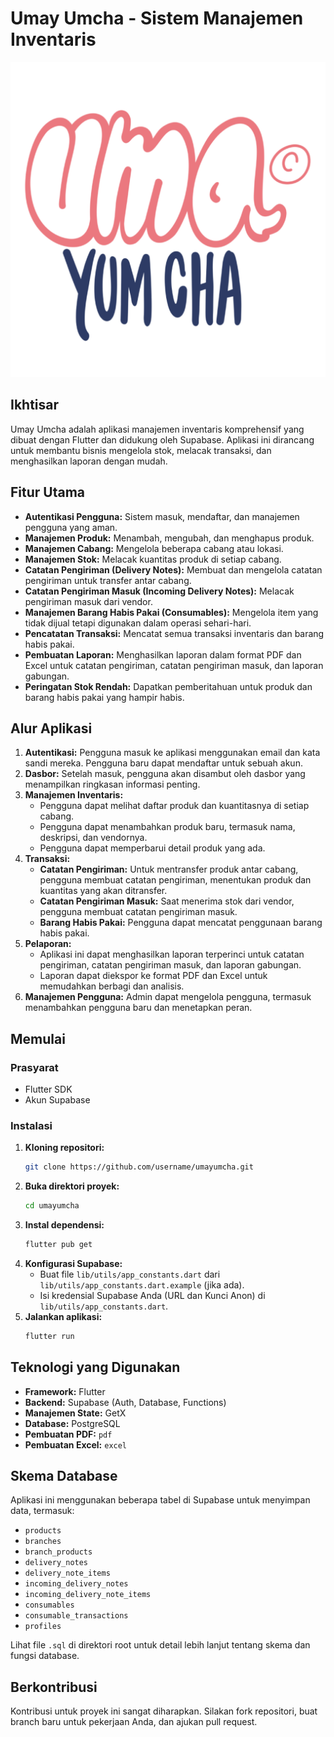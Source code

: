 # Umay Umcha - Sistem Manajemen Inventaris

![Logo Aplikasi](assets/images/logo.png)

## Ikhtisar

Umay Umcha adalah aplikasi manajemen inventaris komprehensif yang dibuat dengan Flutter dan didukung oleh Supabase. Aplikasi ini dirancang untuk membantu bisnis mengelola stok, melacak transaksi, dan menghasilkan laporan dengan mudah.

## Fitur Utama

*   **Autentikasi Pengguna:** Sistem masuk, mendaftar, dan manajemen pengguna yang aman.
*   **Manajemen Produk:** Menambah, mengubah, dan menghapus produk.
*   **Manajemen Cabang:** Mengelola beberapa cabang atau lokasi.
*   **Manajemen Stok:** Melacak kuantitas produk di setiap cabang.
*   **Catatan Pengiriman (Delivery Notes):** Membuat dan mengelola catatan pengiriman untuk transfer antar cabang.
*   **Catatan Pengiriman Masuk (Incoming Delivery Notes):** Melacak pengiriman masuk dari vendor.
*   **Manajemen Barang Habis Pakai (Consumables):** Mengelola item yang tidak dijual tetapi digunakan dalam operasi sehari-hari.
*   **Pencatatan Transaksi:** Mencatat semua transaksi inventaris dan barang habis pakai.
*   **Pembuatan Laporan:** Menghasilkan laporan dalam format PDF dan Excel untuk catatan pengiriman, catatan pengiriman masuk, dan laporan gabungan.
*   **Peringatan Stok Rendah:** Dapatkan pemberitahuan untuk produk dan barang habis pakai yang hampir habis.

## Alur Aplikasi

1.  **Autentikasi:** Pengguna masuk ke aplikasi menggunakan email dan kata sandi mereka. Pengguna baru dapat mendaftar untuk sebuah akun.
2.  **Dasbor:** Setelah masuk, pengguna akan disambut oleh dasbor yang menampilkan ringkasan informasi penting.
3.  **Manajemen Inventaris:**
    *   Pengguna dapat melihat daftar produk dan kuantitasnya di setiap cabang.
    *   Pengguna dapat menambahkan produk baru, termasuk nama, deskripsi, dan vendornya.
    *   Pengguna dapat memperbarui detail produk yang ada.
4.  **Transaksi:**
    *   **Catatan Pengiriman:** Untuk mentransfer produk antar cabang, pengguna membuat catatan pengiriman, menentukan produk dan kuantitas yang akan ditransfer.
    *   **Catatan Pengiriman Masuk:** Saat menerima stok dari vendor, pengguna membuat catatan pengiriman masuk.
    *   **Barang Habis Pakai:** Pengguna dapat mencatat penggunaan barang habis pakai.
5.  **Pelaporan:**
    *   Aplikasi ini dapat menghasilkan laporan terperinci untuk catatan pengiriman, catatan pengiriman masuk, dan laporan gabungan.
    *   Laporan dapat diekspor ke format PDF dan Excel untuk memudahkan berbagi dan analisis.
6.  **Manajemen Pengguna:** Admin dapat mengelola pengguna, termasuk menambahkan pengguna baru dan menetapkan peran.

## Memulai

### Prasyarat

*   Flutter SDK
*   Akun Supabase

### Instalasi

1.  **Kloning repositori:**
    ```bash
    git clone https://github.com/username/umayumcha.git
    ```
2.  **Buka direktori proyek:**
    ```bash
    cd umayumcha
    ```
3.  **Instal dependensi:**
    ```bash
    flutter pub get
    ```
4.  **Konfigurasi Supabase:**
    *   Buat file `lib/utils/app_constants.dart` dari `lib/utils/app_constants.dart.example` (jika ada).
    *   Isi kredensial Supabase Anda (URL dan Kunci Anon) di `lib/utils/app_constants.dart`.
5.  **Jalankan aplikasi:**
    ```bash
    flutter run
    ```

## Teknologi yang Digunakan

*   **Framework:** Flutter
*   **Backend:** Supabase (Auth, Database, Functions)
*   **Manajemen State:** GetX
*   **Database:** PostgreSQL
*   **Pembuatan PDF:** `pdf`
*   **Pembuatan Excel:** `excel`

## Skema Database

Aplikasi ini menggunakan beberapa tabel di Supabase untuk menyimpan data, termasuk:

*   `products`
*   `branches`
*   `branch_products`
*   `delivery_notes`
*   `delivery_note_items`
*   `incoming_delivery_notes`
*   `incoming_delivery_note_items`
*   `consumables`
*   `consumable_transactions`
*   `profiles`

Lihat file `.sql` di direktori root untuk detail lebih lanjut tentang skema dan fungsi database.

## Berkontribusi

Kontribusi untuk proyek ini sangat diharapkan. Silakan fork repositori, buat branch baru untuk pekerjaan Anda, dan ajukan pull request.
